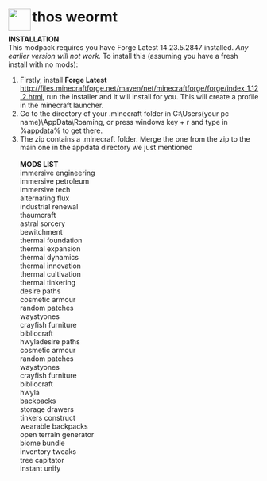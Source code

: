 # <img src="https://emojipedia-us.s3.dualstack.us-west-1.amazonaws.com/thumbs/160/apple/81/bug_1f41b.png" width="45" align="left"> thos weormt<br>

**INSTALLATION**<br>
This modpack requires you have Forge Latest 14.23.5.2847 installed. _Any earlier version will not work._ To install this (assuming you have a fresh install with no mods):<br>
1) Firstly, install **Forge Latest** http://files.minecraftforge.net/maven/net/minecraftforge/forge/index_1.12.2.html, run the installer and it will install for you. This will create a profile in the minecraft launcher.<br>
2) Go to the directory of your .minecraft folder in C:\Users\(your pc name)\AppData\Roaming, or press windows key + r and type in %appdata% to get there.<br>
3) The zip contains a .minecraft folder. Merge the one from the zip to the main one in the appdata directory we just mentioned<br><br>
**MODS LIST**<br>
immersive engineering<br>
immersive petroleum<br>
immersive tech<br>
alternating flux<br>
industrial renewal<br>
thaumcraft<br>
astral sorcery<br>
bewitchment<br>
thermal foundation<br>
thermal expansion<br>
thermal dynamics<br>
thermal innovation<br>
thermal cultivation<br>
thermal tinkering<br>
desire paths<br>
cosmetic armour<br>
random patches<br>
waystyones<br>
crayfish furniture<br>
bibliocraft<br>
hwyladesire paths<br>
cosmetic armour<br>
random patches<br>
waystyones<br>
crayfish furniture<br>
bibliocraft<br>
hwyla<br>
backpacks<br>
storage drawers<br>
tinkers construct<br>
wearable backpacks<br>
open terrain generator<br>
biome bundle<br>
inventory tweaks<br>
tree capitator<br>
instant unify<br>
